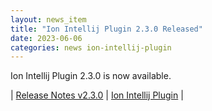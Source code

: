 ```yaml
---
layout: news_item
title: "Ion Intellij Plugin 2.3.0 Released"
date: 2023-06-06
categories: news ion-intellij-plugin
---
```


Ion Intellij Plugin 2.3.0 is now available.

| [Release Notes v2.3.0](https://github.com/amazon-ion/ion-intellij-plugin/releases/tag/v2.3.0) | [Ion Intellij Plugin](https://github.com/amazon-ion/ion-intellij-plugin) |

